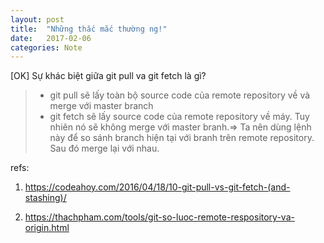 ```yaml
---
layout: post
title:  "Những thắc mắc thường ng!"
date:   2017-02-06
categories: Note
---
```

[OK] Sự khác biệt giữa git pull va git fetch là gì?
> * git pull sẽ lấy toàn bộ source code của remote repository về và merge với master branch
> * git fetch sẽ lấy source code của remote repository về máy. Tuy nhiên nó sẽ không merge với master branh.=> Ta nên dùng lệnh này để so sánh branch hiện tại với branh trên remote repository. Sau đó merge lại với nhau.

refs:

1. https://codeahoy.com/2016/04/18/10-git-pull-vs-git-fetch-(and-stashing)/

2. https://thachpham.com/tools/git-so-luoc-remote-respository-va-origin.html
